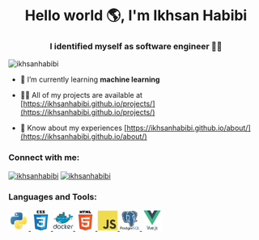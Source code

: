 <h1 align="center">Hello world 🌎, I'm Ikhsan Habibi</h1>
<h3 align="center">I identified myself as software engineer 👨‍💻</h3>

<p align="left"> <img src="https://komarev.com/ghpvc/?username=ikhsanhabibi&label=Profile%20views&color=a8a8a8&style=flat" alt="ikhsanhabibi" /> </p>

- 🌱 I’m currently learning **machine learning**

- 👨‍💻 All of my projects are available at [https://ikhsanhabibi.github.io/projects/](https://ikhsanhabibi.github.io/projects/)

- 📄 Know about my experiences [https://ikhsanhabibi.github.io/about/](https://ikhsanhabibi.github.io/about/)

<h3 align="left">Connect with me:</h3>
<p align="left">
<a href="https://linkedin.com/in/ikhsanhabibi" target="blank"><img align="center" src="https://raw.githubusercontent.com/rahuldkjain/github-profile-readme-generator/master/src/images/icons/Social/linked-in-alt.svg" alt="ikhsanhabibi" height="30" width="40" /></a>
<a href="https://instagram.com/ikhsanhabibi" target="blank"><img align="center" src="https://raw.githubusercontent.com/rahuldkjain/github-profile-readme-generator/master/src/images/icons/Social/instagram.svg" alt="ikhsanhabibi" height="30" width="40" /></a>
</p>

<h3 align="left">Languages and Tools:</h3>
<p align="left"> <a href="https://www.python.org" target="_blank" rel="noreferrer"> <img src="https://raw.githubusercontent.com/devicons/devicon/master/icons/python/python-original.svg" alt="python" width="40" height="40"/> </a> <a href="https://www.w3schools.com/css/" target="_blank" rel="noreferrer"> <img src="https://raw.githubusercontent.com/devicons/devicon/master/icons/css3/css3-original-wordmark.svg" alt="css3" width="40" height="40"/> </a> <a href="https://www.docker.com/" target="_blank" rel="noreferrer"> <img src="https://raw.githubusercontent.com/devicons/devicon/master/icons/docker/docker-original-wordmark.svg" alt="docker" width="40" height="40"/> </a> <a href="https://www.w3.org/html/" target="_blank" rel="noreferrer"> <img src="https://raw.githubusercontent.com/devicons/devicon/master/icons/html5/html5-original-wordmark.svg" alt="html5" width="40" height="40"/> </a> <a href="https://developer.mozilla.org/en-US/docs/Web/JavaScript" target="_blank" rel="noreferrer"> <img src="https://raw.githubusercontent.com/devicons/devicon/master/icons/javascript/javascript-original.svg" alt="javascript" width="40" height="40"/> </a> <a href="https://www.postgresql.org" target="_blank" rel="noreferrer"> <img src="https://raw.githubusercontent.com/devicons/devicon/master/icons/postgresql/postgresql-original-wordmark.svg" alt="postgresql" width="40" height="40"/> </a> <a href="https://vuejs.org/" target="_blank" rel="noreferrer"> <img src="https://raw.githubusercontent.com/devicons/devicon/master/icons/vuejs/vuejs-original-wordmark.svg" alt="vuejs" width="40" height="40"/> </a> </p>
